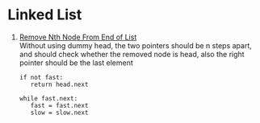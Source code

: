 # Linked List
1. [Remove Nth Node From End of List](https://leetcode.com/problems/remove-nth-node-from-end-of-list)  
    Without using dummy head, the two pointers should be n steps apart, and should check whether the removed node is head, also the right pointer should be the last element
   ```
   if not fast:
      return head.next

   while fast.next:
      fast = fast.next
      slow = slow.next
   ```
   
